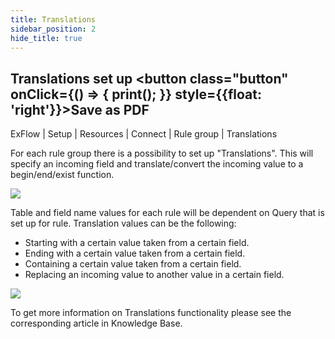 ```yaml
---
title: Translations
sidebar_position: 2
hide_title: true
---
```

## Translations set up <button class="button" onClick={() => { print(); }} style={{float: 'right'}}>Save as PDF</button>

ExFlow \| Setup \| Resources \| Connect \| Rule group \| Translations

For each rule group there is a possibility to set up "Translations". This will specify an incoming field and translate/convert the incoming value to a begin/end/exist function.

![](@site/static/img/media/image76.png)

Table and field name values for each rule will be dependent on Query that is set up for rule.
Translation values can be the following:
- Starting with a certain value taken from a certain field.
- Ending with a certain value taken from a certain field.
- Containing a certain value taken from a certain field.
- Replacing an incoming value to another value in a certain field.

![](@site/static/img/media/image77.png)

To get more information on Translations functionality please see the corresponding article in Knowledge Base.